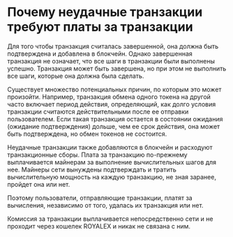 # Почему неудачные транзакции требуют платы за транзакции

Для того чтобы транзакция считалась завершенной, она должна быть подтверждена и добавлена в блокчейн. Однако завершенная транзакция не означает, что все шаги в транзакции были выполнены успешно. Транзакция может быть завершена, но при этом не выполнить все шаги, которые она должна была сделать.

Существует множество потенциальных причин, по которым это может произойти. Например, транзакция обмена одного токена на другой часто включает период действия, определяющий, как долго условия транзакции считаются действительными после ее отправки пользователем. Если такая транзакция остается в состоянии ожидания (ожидание подтверждения) дольше, чем ее срок действия, она может быть подтверждена, но обмен токенов не состоится.

Неудачные транзакции также добавляются в блокчейн и расходуют транзакционные сборы. Плата за транзакцию по-прежнему выплачивается майнерам за выполнение вычислительных шагов для нее. Майнеры сети вынуждены подтверждать и тратить вычислительную мощность на каждую транзакцию, не зная заранее, пройдет она или нет.

Поэтому пользователи, отправляющие транзакции, платят за вычисления, независимо от того, удалась их транзакция или нет.

Комиссия за транзакции выплачивается непосредственно сети и не проходит через кошелек ROYALEX и никак не связана с ним.